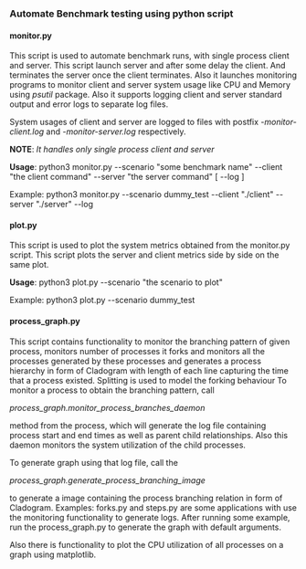 ### Automate Benchmark testing using python script
#### monitor.py
This script is used to automate benchmark runs, with single process client and server.
This script launch server and after some delay the client. And terminates the server 
once the client terminates. 
Also it launches monitoring programs to monitor client and server system usage like 
CPU and Memory using _psutil_ package.
Also it supports logging client and server standard output and error logs to separate 
log files.

System usages of client and server are logged to files with postfix _-monitor-client.log_ 
and _-monitor-server.log_  respectively.
  
**NOTE**: _It handles only single process client and server_

**Usage**:  python3 monitor.py --scenario "some benchmark name" --client "the client command"
--server "the server command" [ --log ] 

Example: python3 monitor.py --scenario dummy_test --client "./client" --server "./server" 
--log

#### plot.py

This script is used to plot the system metrics obtained from the monitor.py script.
This script plots the server and client metrics side by side on the same plot.

**Usage**:  python3 plot.py --scenario "the scenario to plot"

Example: python3 plot.py --scenario dummy_test


#### process_graph.py
This script contains functionality to monitor the branching pattern of given process,
monitors number of processes it forks and monitors all the processes generated by these
processes and generates a process hierarchy in form of Cladogram with length of each line
capturing the time that a process existed. Splitting is used to model the forking behaviour
To monitor a process to obtain the branching pattern, call 

_process_graph.monitor_process_branches_daemon_

method from the process, which will generate the log file containing process 
start and end times as well as parent child relationships. Also this daemon monitors
the system utilization of the child processes.

To generate graph using that log file, call the 

_process_graph.generate_process_branching_image_ 

to generate a image containing the process branching relation in form of Cladogram.
Examples: forks.py and steps.py are some applications with use the monitoring 
functionality to generate logs. After running some example, run the process_graph.py 
to generate the graph with default arguments.

Also there is functionality to plot the CPU utilization of all processes on a graph 
using matplotlib.